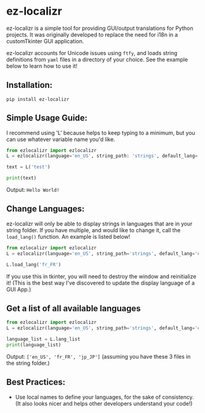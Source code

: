 # ez-localizr

ez-localizr is a simple tool for providing GUI/output translations for Python projects. It was originally developed to replace the need for i18n in a customTkinter GUI application.

ez-localizr accounts for Unicode issues using `ftfy`, and loads string definitions from `yaml` files in a directory of your choice. See the example below to learn how to use it!

## Installation:

```pip install ez-localizr```

## Simple Usage Guide:

I recommend using 'L' because helps to keep typing to a minimum, but you can use whatever variable name you'd like.

```python
from ezlocalizr import ezlocalizr
L = ezlocalizr(language='en_US', string_path: 'strings', default_lang='en_US')

text = L('test')

print(text)
```
Output: `Hello World!`

## Change Languages:

ez-localizr will only be able to display strings in languages that are in your string folder. If you have multiple, and would like to change it, call the `load_lang()` function. An example is listed below!

```python
from ezlocalizr import ezlocalizr
L = ezlocalizr(language='en_US', string_path='strings', default_lang='en_US')

L.load_lang('fr_FR')
```

If you use this in tkinter, you will need to destroy the window and reinitialize it! (This is the best way I've discovered to update the display language of a GUI App.)

## Get a list of all available languages

```python
from ezlocalizr import ezlocalizr
L = ezlocalizr(language='en_US', string_path='strings', default_lang='en_US')

language_list = L.lang_list
print(language_list)
```

Output: `['en_US', 'fr_FR', 'jp_JP']` (assuming you have these 3 files in the string folder.)

## Best Practices:

- Use local names to define your languages, for the sake of consistency. (It also looks nicer and helps other developers understand your code!)



